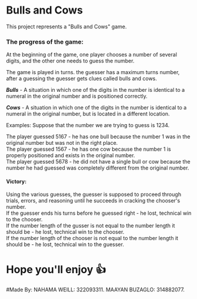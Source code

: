 # Bulls and Cows

This project represents a "Bulls and Cows" game.

### The progress of the game:

At the beginning of the game, one player chooses a number of several digits, and the other one needs to guess the number.

The game is played in turns. the guesser has a maximum turns number, after a guessing the guesser gets clues called bulls and cows.

***Bulls*** - A situation in which one of the digits in the number is identical to a numeral in the original number and is positioned correctly.

***Cows*** - A situation in which one of the digits in the number is identical to a numeral in the original number, but is located in a different location.

Examples: Suppose that the number we are trying to guess is 1234.

The player guessed 5167 - he has one bull because the number 1 was in the original number but was not in the right place. \
The player guessed 1567 - he has one cow because the number 1 is properly positioned and exists in the original number. \
The player guessed 5678 - he did not have a single bull or cow because the number he had guessed was completely different from the original number.

#### Victory:
Using the various guesses, the guesser is supposed to proceed through trials, errors, and reasoning until he succeeds in cracking the chooser's number. \
If the guesser ends his turns before he guessed right - he lost, technical win to the chooser. \
If the number length of the gusser is not equal to the number length it should be - he lost, technical win to the chooser. \
If the number length of the chooser is not equal to the number length it should be - he lost, technical win to the guesser.

# Hope you'll enjoy :+1:

#Made By:
NAHAMA WEILL: 322093311.
MAAYAN BUZAGLO: 314882077.
